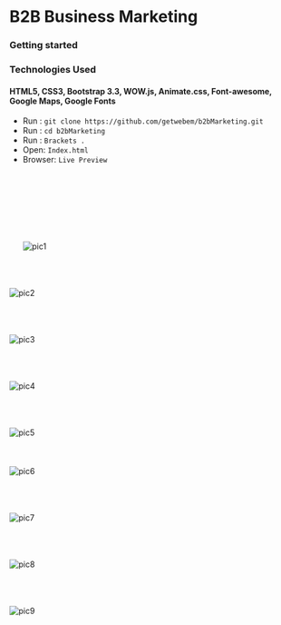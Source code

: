 # B2B Business Marketing
### **Getting started**
### Technologies Used
#### HTML5, CSS3, Bootstrap 3.3, WOW.js, Animate.css, Font-awesome, Google Maps, Google Fonts
 - Run :  `git clone https://github.com/getwebem/b2bMarketing.git`
 - Run :  `cd b2bMarketing`
 - Run :  `Brackets .`
 - Open:  `Index.html`
 - Browser:  `Live Preview`  
 <br/><br/>
<br/><br/>
<br/><br/>
<br/><br/>
![pic1](https://raw.githubusercontent.com/getwebem/README/master/b2bMarketing/Screen%20Shot%202017-05-02%20at%2013.06.05.png)
<br/><br/>

<br/><br/>
![pic2](https://raw.githubusercontent.com/getwebem/README/master/b2bMarketing/Screen%20Shot%202017-05-02%20at%2013.06.14.png)
<br/><br/>

<br/><br/>
![pic3](https://raw.githubusercontent.com/getwebem/README/master/b2bMarketing/Screen%20Shot%202017-05-02%20at%2013.06.18.png)
<br/><br/>

<br/><br/>
![pic4](https://raw.githubusercontent.com/getwebem/README/master/b2bMarketing/Screen%20Shot%202017-05-02%20at%2013.11.42.png)
<br/><br/>

<br/><br/>
![pic5](https://raw.githubusercontent.com/getwebem/README/master/b2bMarketing/Screen%20Shot%202017-05-02%20at%2013.47.10.png)
<br/><br/>
<br/><br/>
![pic6](https://raw.githubusercontent.com/getwebem/README/master/b2bMarketing/Screen%20Shot%202017-05-02%20at%2013.12.02.png)
<br/><br/>

<br/><br/>
![pic7](https://raw.githubusercontent.com/getwebem/README/master/b2bMarketing/Screen%20Shot%202017-05-02%20at%2013.14.39.png)
<br/><br/>

<br/><br/>
![pic8](https://raw.githubusercontent.com/getwebem/README/master/b2bMarketing/Screen%20Shot%202017-05-02%20at%2013.14.48.png)
<br/><br/>

<br/><br/>
![pic9](https://raw.githubusercontent.com/getwebem/README/master/b2bMarketing/Screen%20Shot%202017-05-02%20at%2013.16.21.png)
<br/><br/>
